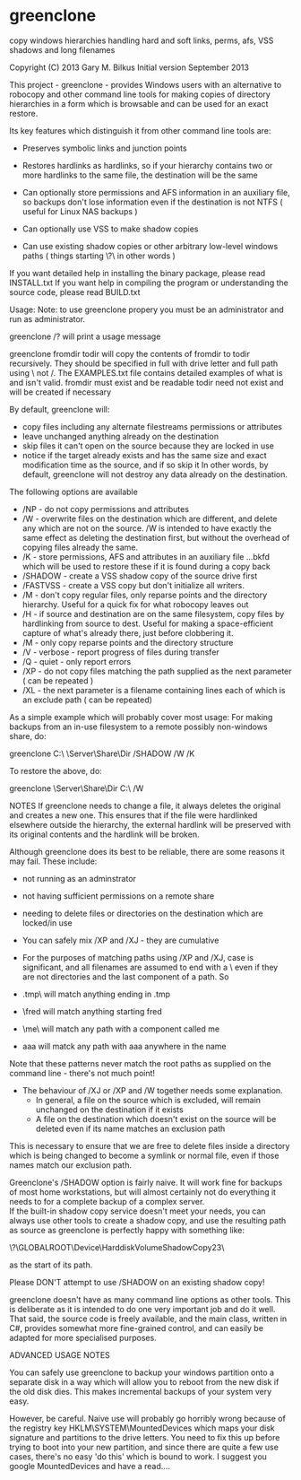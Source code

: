 greenclone
==========

copy windows hierarchies handling hard and soft links, perms, afs, VSS shadows and long filenames

Copyright (C) 2013 Gary M. Bilkus
Initial version September 2013


This project - greenclone - provides Windows users with an alternative to robocopy and other command line tools for 
making copies of directory hierarchies in a form which is browsable and can be used for an exact restore.

Its key features which distinguish it from other command line tools are:

- Preserves symbolic links and junction points

- Restores hardlinks as hardlinks, so if your hierarchy contains two or more hardlinks to the same file, the destination will be the same

- Can optionally store permissions and AFS information in an auxiliary file, so backups don't lose information even if the
destination is not NTFS ( useful for Linux NAS backups )

- Can optionally use VSS to make shadow copies

- Can use existing shadow copies or other arbitrary low-level windows paths ( things starting \\?\ in other words )


If you want detailed help in installing the binary package, please read INSTALL.txt
If you want help in compiling the program or understanding the source code, please read BUILD.txt


Usage: 
Note: to use greenclone propery you must be an administrator and run as administrator.

greenclone /? 
     will print a usage message

greenclone fromdir todir
     will copy the contents of fromdir to todir recursively. They should be specified in full with drive letter and full path using \ not /. The EXAMPLES.txt file contains detailed examples of what is and isn't valid.
     fromdir must exist and be readable
     todir need not exist and will be created if necessary

By default, greenclone will:
   * copy files including any alternate filestreams permissions or attributes
   * leave unchanged anything already on the destination 
   * skip files it can't open on the source because they are locked in use
   * notice if the target already exists and has the same size and exact modification time as the source, and if so skip it
In other words, by default, greenclone will not destroy any data already on the destination.

The following options are available
   * /NP - do not copy permissions and attributes
   * /W - overwrite files on the destination which are different, and delete any which are not on the source. /W is intended to have exactly the same effect as deleting the destination first, but without the overhead of copying files already the same.
   * /K - store permissions, AFS and attributes in an auxiliary file ...bkfd which will be used to restore these if it is found during a copy back
   * /SHADOW - create a VSS shadow copy of the source drive first
   * /FASTVSS - create a VSS copy but don't initialize all writers.
   * /M - don't copy regular files, only reparse points  and the directory hierarchy. Useful for a quick fix for what robocopy leaves out
   * /H - if source and destination are on the same filesystem, copy files by hardlinking from source to dest. Useful for making a space-efficient capture of what's already there, just before clobbering it.
   * /M - only copy reparse points and the directory structure
   * /V - verbose - report progress of files during transfer
   * /Q - quiet - only report errors
   * /XP - do not copy files matching the path supplied as the next parameter ( can be repeated ) 
   * /XL - the next parameter is a filename containing lines each of which is an exclude path ( can be repeated)
   

As a simple example which will probably cover most usage:
For making backups from an in-use filesystem to a remote possibly non-windows share, do:

greenclone  C:\ \\Server\Share\Dir /SHADOW /W /K

To restore the above, do:

greenclone \\Server\Share\Dir C:\ /W



NOTES
If greenclone needs to change a file, it always deletes the original and creates a new one. 
This ensures that if the file were hardlinked elsewhere outside the hierarchy, 
the external hardlink will be preserved with its original contents and the  hardlink will be broken.

Although greenclone does its best to be reliable, there are some reasons it may fail. These include:
* not running as an adminstrator
* not having sufficient permissions on a remote share
* needing to delete files or directories on the destination which are locked/in use

* You can safely mix /XP and /XJ - they are cumulative
* For the purposes of matching paths using /XP and /XJ, case is significant, and all filenames are assumed 
to end with a \ even if they are not directories and the last component of a path. So
 * .tmp\ will match anything ending in .tmp
 * \fred will match anything starting fred
 * \me\ will match any path with a component called me
 * aaa will matck any path with aaa anywhere in the name
 
Note that these patterns never match the root paths as supplied on the command line - there's not much point!


* The behaviour of /XJ or /XP and /W together needs some explanation.
   * In general, a file on the source which is excluded, will remain unchanged on the destination if it exists
   * A file on the destination which doesn't exist on the source will be deleted even if its name matches an exclusion path

This is necessary to ensure that we are free to delete files inside a directory which 
is being changed to become a symlink or normal file, even if those names match our exclusion path.


Greenclone's /SHADOW option is fairly naive. It will work fine for backups of most home workstations, 
but will almost certainly not do everything it needs to for a complete backup of a complex server.  
If the built-in shadow copy service doesn't meet your needs, 
you can always use other tools to create a shadow copy, and use the resulting path as source 
as greenclone is perfectly happy with something like:

 \\?\GLOBALROOT\Device\HarddiskVolumeShadowCopy23\

 as the start of its path.

Please DON'T attempt to use /SHADOW on an existing shadow copy! 

greenclone doesn't have as many command line options as other tools. 
This is deliberate as it is intended to do one very important job and do it well. 
That said, the source code is freely available, and the main class, written in C#, 
provides somewhat more fine-grained control, and can easily be adapted for more specialised purposes.

ADVANCED USAGE NOTES

You can safely use greenclone to backup your windows partition onto a separate disk in a way which will 
allow you to reboot from the new disk if the old disk dies. This makes incremental backups of your 
system very easy.

However, be careful. Naive use will probably go horribly wrong because of the registry key
HKLM\SYSTEM\MountedDevices which maps your disk signature and partitions to the drive letters.
You need to fix this up before trying to boot into your new partition, and since there are quite a few use
cases, there's no easy 'do this' which is bound to work. 
I suggest you google MountedDevices and have a read....

